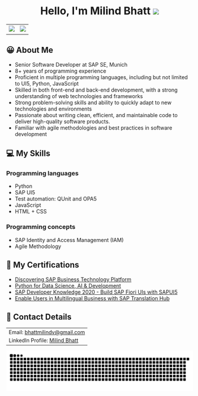
<h1 align="center">Hello, I'm Milind Bhatt <img src="https://media.giphy.com/media/hvRJCLFzcasrR4ia7z/giphy.gif" width="35"></h1>
<p align="center">



<table>
  <tr>
    <th><a href="https://github.com/DenverCoder1/readme-typing-svg"><img src="https://readme-typing-svg.herokuapp.com?font=Time+New+Roman&color=%23C8BE25&size=25&center=true&vCenter=true&width=600&height=100&lines=Senior+Software+Developer+at+SAP;Based+In+Munich;Competitive+Programmer;Expert+on+Python;Expert+on+SAPUI5;Expert+on+JavaScriprt;Love+To+Code"></a></th>
    <th><img src="https://media.giphy.com/media/v1.Y2lkPTc5MGI3NjExdXR2bXN0OWpuMDA5NzRha211N2c0YjFtaDczbXJsYzRlZjIzejR6NCZlcD12MV9pbnRlcm5hbF9naWZfYnlfaWQmY3Q9Zw/nGMnDqebzDcfm/giphy.gif"/></th>
    
  </tr>

</table>
</p>
<be>

<be>


## &#128512; About Me

<p align="center"> 
  
  <ul>
<li>Senior Software Developer at SAP SE, Munich</li>
  <li>8+ years of programming experience</li>
    <li>Proficient in multiple programming languages, including but not limited to UI5, Python, JavaScript</li>
   <li>Skilled in both front-end and back-end development, with a strong understanding of web technologies and frameworks </li>
     <li>Strong problem-solving skills and ability to quickly adapt to new technologies and environments </li>
     <li>Passionate about writing clean, efficient, and maintainable code to deliver high-quality software products. </li>
     <li>Familiar with agile methodologies and best practices in software development </li>

</ul>
</p>

## &#128187; My Skills

### Programming languages

<p align="center"> 

  <ul>
  <li>Python</li>
  <li>SAP UI5</li>
    <li>Test automation: QUnit and OPA5</li>
  <li>JavaScript</li>  
  <li>HTML + CSS</li>
    
</ul>
</p>

### Programming concepts

<p align="center"> 
  
  <ul>
   <li>SAP Identity and Access Management (IAM)</li>
  <li>Agile Methodology</li>
</ul>
</p>


## &#128640; My Certifications

<p align="center"> 
   
  <ul>
  <li><a href= "https://www.credly.com/badges/b2ea3049-3152-4508-af03-8adf510e65fd" target="_blank">Discovering SAP Business Technology Platform </a></li>
  <li><a href= "https://coursera.org/share/140ae36b142058f914409a0551718797" target="_blank">Python for Data Science, AI & Development</a></li>
  <li><a href= "https://www.credly.com/badges/1f04907e-393f-4226-b366-a5f7f3c4d218/linked_in_profile" target="_blank">SAP Developer Knowledge​ 2020 - Build SAP Fiori UIs with SAPUI5</a></li>
 <li><a href= "https://open.sap.com/verify/xuvis-dafiz-gahos-lidon-dafot" target="_blank">Enable Users in Multilingual Business with SAP Translation Hub</a></li>
  
</ul>
</p>

## &#128232; Contact Details

<p> 
<table style="width:100%, border:none">
  <tr align="left">
    <td>Email: <a href= "mailto:bhattmilindv@gmail.com" target="_blank">bhattmilindv@gmail.com</a></td>
  </tr>
   <tr>
    <td>LinkedIn Profile: <a href="https://www.linkedin.com/in/bhattmilind/" target="_blank">Milind Bhatt</a></td> 
  </tr>
   
</table>
</p>
	
<p align = "center">
	<img src = "https://github.com/7oSkaaa/7oSkaaa/blob/output/github-contribution-grid-snake.svg?" alt = "Snake Game"/>
</p>
